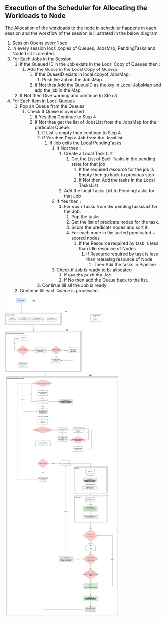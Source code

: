 ## Execution of the Scheduler for Allocating the Workloads to Node

The Allocation of the workloads to the node in scheduler happens in each session and the workflow of the session is illustrated in the below diagram.

1. Session Opens every 1 sec
2. In every session local copies of Queues, JobsMap, PendingTasks and Node List is created.
3. For Each Jobs in the Session
    1. If the Queued ID in the Job exists in the Local Copy of Queues then :
        1. Add the Queue in the Local Copy of Queues
            1. If the QueueID exists in local copyof JobsMap:
                1. Push the Job in the JobsMap
            2. If Not then Add the QueueID as the key in Local JobsMap and add the job in the Map.
    2. If Not then Give warning and continue to Step 3
4. For Each Item in Local Queues
    1. Pop an Queue from the Queues
        1. Check if Queue is overused
            1. If Yes then Continue to Step 4
            2. If Not then get the list of JobsList from the JobsMap for the particular Queue.
                1. If List is empty then continue to Step 4
                2. If Yes then Pop a Job from the JobsList
                    1. If Job exits the Local PendingTasks
                        1. If Not then :
                            1. Create a Local Task List
                                1. Get the List of Each Tasks in the pending state for that job
                                    1. If the required resource for the job is Empty then go back to previous step
                                    2. If Not then Add the tasks in the Local TasksList
                            2. Add the local Tasks List to PendingTasks for that Job
                        2. If Yes then :
                            1. For each Tasks from the pendingTasksList for the Job.
                                1. Pop the tasks
                                2. Get the list of predicate nodes for the task.
                                3. Score the predicate nodes and sort it.
                                4. For each node in the sorted predicated + scored nodes
                                    1. If the Resource required by task is less than Idle resource of Nodes
                                        1. If Resource required by task is less than  releasing resource of Node
                                            1. Then Add the tasks in Pipeline
                        3. Check if Job is ready to be allocated
                            1. If yes the push the Job
                            2. If No then add the Queue back to the list.
                3. Continue till all the Job is ready
    2. Continue till each Queue is processed.






![Execution flow graph](./images/AllocateDesign.png)

